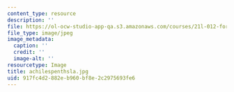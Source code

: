 ```yaml
---
content_type: resource
description: ''
file: https://ol-ocw-studio-app-qa.s3.amazonaws.com/courses/21l-012-forms-of-western-narrative-spring-2004/917fc4d2882eb960bf8e2c2975693fe6_achilespenthsla.jpg
file_type: image/jpeg
image_metadata:
  caption: ''
  credit: ''
  image-alt: ''
resourcetype: Image
title: achilespenthsla.jpg
uid: 917fc4d2-882e-b960-bf8e-2c2975693fe6
---
```

